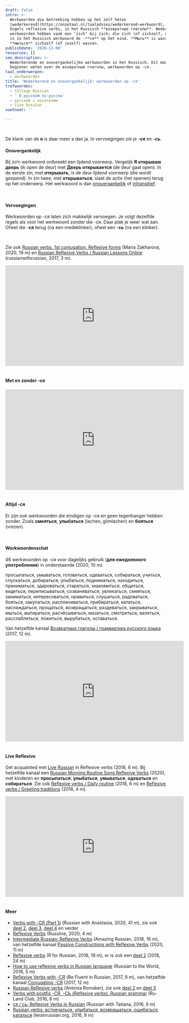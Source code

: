 ```yaml
---
draft: false
intro: >-
  Werkwoorden die betrekking hebben op het zelf heten
  [wederkerend](https://onzetaal.nl/taaladvies/wederkerend-werkwoord), in het
  Engels reflexive verbs, in het Russisch **возвратные глаголы**. Wederkerende
  werkwoorden hebben vaak een ‘zich‘ bij zich; die zich (of zichzelf, of elkaar)
  is in het Russisch werkwoord de -**ся** op het eind. **Мыть** is wassen,
  **мыться** zichzelf (of jezelf) wassen.
publishdate: '2020-11-08'
resources: []
seo_description: >-
  Wederkerende en onovergankelijke werkwoorden in het Russisch. Dit moet je als
  beginner weten over de возвратные глаголы, werkwoorden op -ся.
taal_onderwerpen:
  - werkwoorden
title: 'Wederkerend en onovergankelijk: werkwoorden op -ся'
trefwoorden:
  - College Russian
  - ' О русском по-русски'
  - русский с носителем
  - Live Russian
voetnoot: ''

---
```


<br/>

De klank van de **я** is daar meer a dan ja. In vervoegingen zie je -**ся** en -**сь**.



#### Onovergankelijk

Bij zo‘n werkwoord ontbreekt een lijdend voorwerp. Vergelijk **Я открываю дверь** (ik open de deur) met **Дверь открывается** (de deur gaat open). In de eerste zin, met **открывать**, is de deur lijdend voorwerp (die wordt geopend). In zin twee, met **открываться**, slaat de actie (het openen) terug op het onderwerp. Het werkwoord is dan [onovergankelijk](https://onzetaal.nl/taaladvies/overgankelijk-en-onovergankelijk) of [intransitief](https://nl.wiktionary.org/wiki/intransitief_werkwoord).


<br/>


#### Vervoegingen

Werkwoorden op -ся laten zich makkelijk vervoegen. Je volgt dezelfde regels als voor het werkwoord zonder die -ся. Daar plak je weer wat aan. Ofwel die -**ся** terug (na een medeklinker), ofwel een -**сь** (na een klinker).

<br/>

Zie ook [Russian verbs. 1st conjugation. Reflexive forms](https://youtu.be/bLJSXe8Nj7E) (Maria Zakharova, 2020, 19 m) en [Russian Reflexive Verbs / Russian Lessons Online](https://youtu.be/FfxH7SD25Xs) (russianwithrussian, 2017, 3 m).

<iframe width="560" height="315" src="https://www.youtube.com/embed/wu9PgZs9g3g" frameborder="0" allow="accelerometer; autoplay; clipboard-write; encrypted-media; gyroscope; picture-in-picture" allowfullscreen></iframe>

<br/>

<br/>

#### Met en zonder -ся

 <iframe width="560" height="315" src="https://www.youtube.com/embed/m5c3KEbp5ng" frameborder="0" allow="accelerometer; autoplay; clipboard-write; encrypted-media; gyroscope; picture-in-picture" allowfullscreen></iframe>

<br/>

<br/>

#### Altijd -ся 

Er zijn ook werkwoorden die eindigen op -ся en geen tegenhanger hebben zonder. Zoals **смеяться**, **улыбаться** (lachen, glimlachen) en **бояться** (vrezen).

<br/>

#### Werkwoordenschat

46 werkwoorden op -ся voor dagelijks gebruik (**для ежедневного употребления**) in onderstaande (2020, 10 m).
<br/>

просыпаться, умываться, готовиться, одеваться, собираться, учиться, спускаться, добираться, улыбаться, подниматься, находиться, приниматься, здароваться, стараться, знакомиться, общаться, видеться, переписываться, созваниваться, увлекаться, смеяться, заниматься, интересоваться, нравиться, слушаться, радоваться, бояться, закупаться, расплачиваться, прибираться, кататься, наслаждаться, прощаться, возвращаться, раздеваться, закрываться, мыться, вытираться, расчёсываться, мазаться, смотреться, валяться, расслабляться, ложиться, вырубаться, оставаться.
<br/>

Van hetzelfde kanaal [Возвратные глаголы / грамматика русского языка](https://youtu.be/vttlVHat7Xw) (2017, 12 m).

<iframe width="560" height="315" src="https://www.youtube.com/embed/cVwa0gQa1rQ" frameborder="0" allow="accelerometer; autoplay; clipboard-write; encrypted-media; gyroscope; picture-in-picture" allowfullscreen></iframe> 

<br/>
<br/>

#### Live Reflexive

Get acquainted met [Live Russian](https://www.youtube.com/user/esechkaryova) in Reflexive verbs (2018, 6 m). Bij hetzelfde kanaal een [Russian Morning Routine Song Reflexive Verbs](https://youtu.be/sqyct2gWU60) (2020), met kinderen en **просыпаться**, **улыбаться**, **умываться**, **одеваться** en **собираться**. Zie ook [Reflexive verbs / Daily routine](https://youtu.be/mec-uq1ovlM) (2018, 6 m) en [Reflexive verbs / Greeting traditions](https://youtu.be/ee3wvBr3-Jo) (2018, 4 m).



<iframe width="560" height="315" src="https://www.youtube.com/embed/eSvobPrXOdU" frameborder="0" allow="accelerometer; autoplay; clipboard-write; encrypted-media; gyroscope; picture-in-picture" allowfullscreen></iframe>

<br/>
<br/>


#### Meer


- [Verbs with -СЯ (Part 1)](https://youtu.be/eOCIpUD_VtU) (Russian with Anastasia, 2020, 41 m), zie ook [deel 2](https://youtu.be/3RgC1tnPKXY), [deel 3](https://youtu.be/m9rp341wA5o), [deel 4](https://youtu.be/qkltYOT8BG0) en verder
- [Reflexive Verbs](https://youtu.be/P6xqcOv1q-A) (Russline, 2020, 4 m)
- [Intermediate Russian: Reflexive Verbs](https://youtu.be/dBt6isSsB80) (Amazing Russian, 2018, 16 m), van hetzelfde kanaal [Passive Constructions with Reflexive Verbs](https://youtu.be/faeyxsHM2Do) (2020, 11 m)
- [Reflexive verbs](https://www.youtube.com/watch?v=4BlmAf7uQB4) (R for Russian, 2018, 18 m), er is ook een [deel 2](https://www.youtube.com/watch?v=s7BWRnl6XzI) (2018, 24 m)
- [How to use reflexive verbs in Russian language](https://youtu.be/pGn85-Xpe-8) (Russian to the World, 2018, 5 m)
- [Reflexive Verbs with -СЯ](https://www.youtube.com/watch?v=KM0v7veTlRE) (Be Fluent in Russian, 2017, 9 m), van hetzelfde kanaal [Conjugating -СЯ](https://youtu.be/r6XVEdK0Q9w) (2017, 12 m) 
- [Russian Reflexive verbs](https://youtu.be/aRLPmr1rI94) (Antonia Romaker), zie ook [deel 2](https://youtu.be/HlnmAuogRKc) en [deel 3](https://youtu.be/Qbd3Tsl7_6k)
- [Verbs with postfix -СЯ, -СЬ (Reflexive verbs). Russian grammar](https://www.youtube.com/watch?v=7V4cGgBsJVA) (Ru-Land Club, 2016, 8 m)
- [ся / сь: Reflexive Verbs in Russian](https://youtu.be/uQIp0oLUfYw) (Russian with Tatiana, 2016, 9 m)
- [Russian verbs: встречаться, улыбаться, возвращаться, ошибаться, кататься](https://youtu.be/_Uc6JQgkbq0) (leranrussian.org, 2016, 9 m)





  


